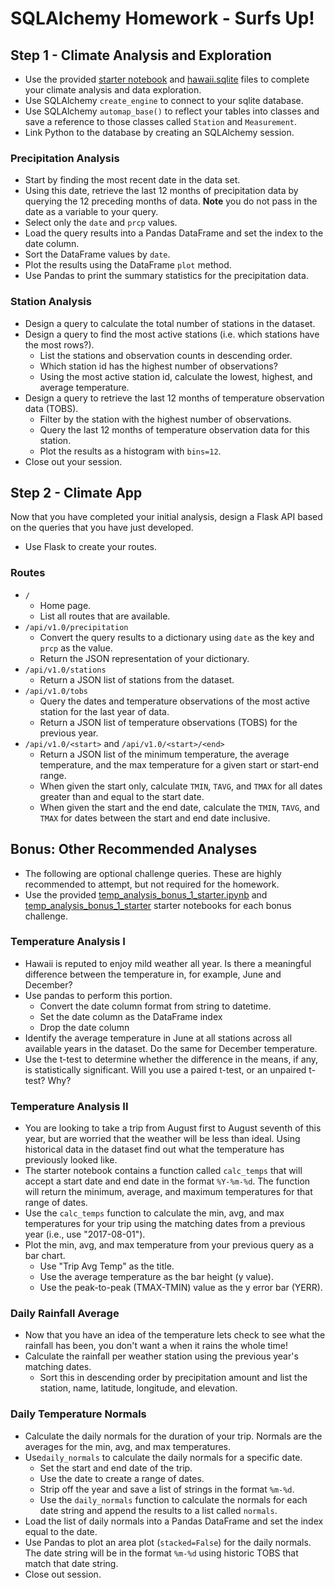 # SQLAlchemy Homework - Surfs Up!

## Step 1 - Climate Analysis and Exploration
* Use the provided [starter notebook](climate_starter.ipynb) and [hawaii.sqlite](Resources/hawaii.sqlite) files to complete your climate analysis and data exploration.
* Use SQLAlchemy `create_engine` to connect to your sqlite database.
* Use SQLAlchemy `automap_base()` to reflect your tables into classes and save a reference to those classes called `Station` and `Measurement`.
* Link Python to the database by creating an SQLAlchemy session.

### Precipitation Analysis
* Start by finding the most recent date in the data set.
* Using this date, retrieve the last 12 months of precipitation data by querying the 12 preceding months of data. **Note** you do not pass in the date as a variable to your query.
* Select only the `date` and `prcp` values.
* Load the query results into a Pandas DataFrame and set the index to the date column.
* Sort the DataFrame values by `date`.
* Plot the results using the DataFrame `plot` method.
* Use Pandas to print the summary statistics for the precipitation data.

### Station Analysis
* Design a query to calculate the total number of stations in the dataset.
* Design a query to find the most active stations (i.e. which stations have the most rows?).
  * List the stations and observation counts in descending order.
  * Which station id has the highest number of observations?
  * Using the most active station id, calculate the lowest, highest, and average temperature.
* Design a query to retrieve the last 12 months of temperature observation data (TOBS).
  * Filter by the station with the highest number of observations.
  * Query the last 12 months of temperature observation data for this station.
  * Plot the results as a histogram with `bins=12`.
* Close out your session.


## Step 2 - Climate App
Now that you have completed your initial analysis, design a Flask API based on the queries that you have just developed.
* Use Flask to create your routes.

### Routes
* `/`
  * Home page.
  * List all routes that are available.
* `/api/v1.0/precipitation`
  * Convert the query results to a dictionary using `date` as the key and `prcp` as the value.
  * Return the JSON representation of your dictionary.
* `/api/v1.0/stations`
  * Return a JSON list of stations from the dataset.
* `/api/v1.0/tobs`
  * Query the dates and temperature observations of the most active station for the last year of data.
  * Return a JSON list of temperature observations (TOBS) for the previous year.
* `/api/v1.0/<start>` and `/api/v1.0/<start>/<end>`
  * Return a JSON list of the minimum temperature, the average temperature, and the max temperature for a given start or start-end range.
  * When given the start only, calculate `TMIN`, `TAVG`, and `TMAX` for all dates greater than and equal to the start date.
  * When given the start and the end date, calculate the `TMIN`, `TAVG`, and `TMAX` for dates between the start and end date inclusive.


## Bonus: Other Recommended Analyses
* The following are optional challenge queries. These are highly recommended to attempt, but not required for the homework.
* Use the provided [temp_analysis_bonus_1_starter.ipynb](temp_analysis_bonus_1_starter.ipynb) and [temp_analysis_bonus_1_starter](temp_analysis_bonus_2_starter.ipynb) starter notebooks for each bonus challenge.

### Temperature Analysis I
* Hawaii is reputed to enjoy mild weather all year. Is there a meaningful difference between the temperature in, for example, June and December?
* Use pandas to perform this portion.
  * Convert the date column format from string to datetime.
  * Set the date column as the DataFrame index
  * Drop the date column
* Identify the average temperature in June at all stations across all available years in the dataset. Do the same for December temperature.
* Use the t-test to determine whether the difference in the means, if any, is statistically significant. Will you use a paired t-test, or an unpaired t-test? Why?

### Temperature Analysis II
* You are looking to take a trip from August first to August seventh of this year, but are worried that the weather will be less than ideal. Using historical data in the dataset find out what the temperature has previously looked like.
* The starter notebook contains a function called `calc_temps` that will accept a start date and end date in the format `%Y-%m-%d`. The function will return the minimum, average, and maximum temperatures for that range of dates.
* Use the `calc_temps` function to calculate the min, avg, and max temperatures for your trip using the matching dates from a previous year (i.e., use "2017-08-01").
* Plot the min, avg, and max temperature from your previous query as a bar chart.
  * Use "Trip Avg Temp" as the title.
  * Use the average temperature as the bar height (y value).
  * Use the peak-to-peak (TMAX-TMIN) value as the y error bar (YERR).

### Daily Rainfall Average
* Now that you have an idea of the temperature lets check to see what the rainfall has been, you don't want a when it rains the whole time!
* Calculate the rainfall per weather station using the previous year's matching dates.
  * Sort this in descending order by precipitation amount and list the station, name, latitude, longitude, and elevation.

### Daily Temperature Normals
* Calculate the daily normals for the duration of your trip. Normals are the averages for the min, avg, and max temperatures.
* Use`daily_normals` to calculate the daily normals for a specific date. 
  * Set the start and end date of the trip.
  * Use the date to create a range of dates.
  * Strip off the year and save a list of strings in the format `%m-%d`.
  * Use the `daily_normals` function to calculate the normals for each date string and append the results to a list called `normals`.
* Load the list of daily normals into a Pandas DataFrame and set the index equal to the date.
* Use Pandas to plot an area plot (`stacked=False`) for the daily normals.  The date string will be in the format `%m-%d` using historic TOBS that match that date string.
* Close out session.